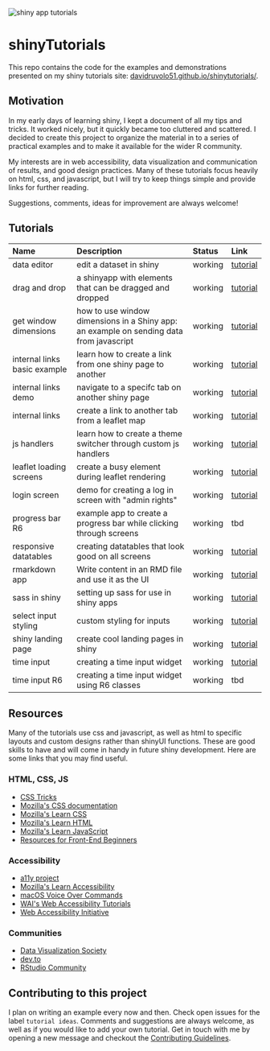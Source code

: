 ![shiny app tutorials](shinytutorials.png)

# shinyTutorials

This repo contains the code for the examples and demonstrations presented on my shiny tutorials site: [davidruvolo51.github.io/shinytutorials/](https://davidruvolo51.github.io/shinytutorials/). 

## Motivation

In my early days of learning shiny, I kept a document of all my tips and tricks. It worked nicely, but it quickly became too cluttered and scattered. I decided to create this project to organize the material in to a series of practical examples and to make it available for the wider R community.

My interests are in web accessibility, data visualization and communication of results, and good design practices. Many of these tutorials focus heavily on html, css, and javascript, but I will try to keep things simple and provide links for further reading.

Suggestions, comments, ideas for improvement are always welcome!

## Tutorials

| Name | Description | Status | Link |
| :--- | :---        | :----  | :--- |
| data editor | edit a dataset in shiny | working | [tutorial](https://davidruvolo51.github.io/shinytutorials/tutorials/data-editor/)
| drag and drop | a shinyapp with elements that can be dragged and dropped | working | [tutorial](https://davidruvolo51.github.io/shinytutorials/tutorials/drag-and-drop/)
| get window dimensions | how to use window dimensions in a Shiny app: an example on sending data from javascript | working | [tutorial](https://davidruvolo51.github.io/shinytutorials/tutorials/get-window-dims/)
| internal links basic example | learn how to create a link from one shiny page to another | working | [tutorial](https://davidruvolo51.github.io/shinytutorials/tutorials/internal-links-a/)
| internal links demo | navigate to a specifc tab on another shiny page | working | [tutorial](https://davidruvolo51.github.io/shinytutorials/tutorials/internal-links-c/)
| internal links | create a link to another tab from a leaflet map | working | [tutorial](https://davidruvolo51.github.io/shinytutorials/tutorials/internal-links-b/)
| js handlers | learn how to create a theme switcher through custom js handlers | working | [tutorial](https://davidruvolo51.github.io/shinytutorials/tutorials/js-handlers/)
| leaflet loading screens | create a busy element during leaflet rendering | working | [tutorial](https://davidruvolo51.github.io/shinytutorials/tutorials/leaflet-loading-screens/)
| login screen | demo for creating a log in screen with "admin rights" | working | [tutorial](https://davidruvolo51.github.io/shinytutorials/tutorials/login-screen/)
| progress bar R6 | example app to create a progress bar while clicking through screens | working | tbd
| responsive datatables | creating datatables that look good on all screens | working | [tutorial](https://davidruvolo51.github.io/shinytutorials/tutorials/responsive-tables/)
| rmarkdown app | Write content in an RMD file and use it as the UI | working | [tutorial](https://davidruvolo51.github.io/shinytutorials/tutorials/rmarkdown-shiny/)
| sass in shiny | setting up sass for use in shiny apps | working | [tutorial](https://davidruvolo51.github.io/shinytutorials/tutorials/sass-in-shiny/)
| select input styling | custom styling for inputs | working | [tutorial](https://davidruvolo51.github.io/shinytutorials/tutorials/select-input-styling/)
| shiny landing page | create cool landing pages in shiny | working | [tutorial](https://davidruvolo51.github.io/shinytutorials/tutorials/landing-page/)
| time input | creating a time input widget | working | [tutorial](https://davidruvolo51.github.io/shinytutorials/tutorials/time-input/)
| time input R6 | creating a time input widget using R6 classes | working | tbd

## Resources

Many of the tutorials use css and javascript, as well as html to specific layouts and custom designs rather than shinyUI functions. These are good skills to have and will come in handy in future shiny development. Here are some links that you may find useful.

### HTML, CSS, JS

- [CSS Tricks](https://css-tricks.com)
- [Mozilla's CSS documentation](https://developer.mozilla.org/en-US/docs/Web/CSS)
- [Mozilla's Learn CSS](https://developer.mozilla.org/en-US/docs/Learn/CSS)
- [Mozilla's Learn HTML](https://developer.mozilla.org/en-US/docs/Learn/HTML)
- [Mozilla's Learn JavaScript](https://developer.mozilla.org/en-US/docs/Learn/JavaScript)
- [Resources for Front-End Beginners](https://github.com/thedaviddias/Resources-Front-End-Beginner)

### Accessibility

- [a11y project](https://a11yproject.com)
- [Mozilla's Learn Accessibility](https://developer.mozilla.org/en-US/docs/Web/Accessibility)
- [macOS Voice Over Commands](https://help.apple.com/voiceover/command-charts/)
- [WAI's Web Accessibility Tutorials](https://www.w3.org/WAI/tutorials/)
- [Web Accessibility Initiative](https://www.w3.org/WAI/)

### Communities

- [Data Visualization Society](https://www.datavisualizationsociety.com)
- [dev.to](https://dev.to)
- [RStudio Community](https://community.rstudio.com)

## Contributing to this project

I plan on writing an example every now and then. Check open issues for the label `tutorial ideas`. Comments and suggestions are always welcome, as well as if you would like to add your own tutorial. Get in touch with me by opening a new message and checkout the [Contributing Guidelines](https://github.com/davidruvolo51/shinyAppTutorials/blob/master/CONTRIBUTING.md).